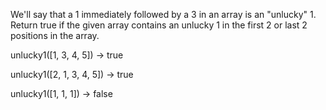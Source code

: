 We'll say that a 1 immediately followed by a 3 in an array is an "unlucky" 1. Return true if the given array contains an unlucky 1 in the first 2 or last 2 positions in the array.

unlucky1([1, 3, 4, 5]) → true

unlucky1([2, 1, 3, 4, 5]) → true

unlucky1([1, 1, 1]) → false
